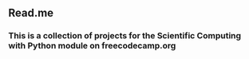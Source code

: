 ## Read.me
### This is a collection of projects for the Scientific Computing with Python module on freecodecamp.org

